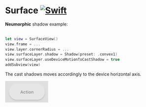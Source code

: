 # Surface [![Swift](https://img.shields.io/badge/swift-5.1-orange.svg?style=flat)](#)

**Neumorphic** shadow example:

```swift

let view = SurfaceView()
view.frame = ...
view.layer.cornerRadius = ...
view.surfaceLayer.shadow = Shadow(preset: .convex1)
view.surfaceLayer.useDeviceMotionToCastShadow = true
addSubview(view)
```

The cast shadows moves accordingly to the device horizontal axis.

<img src="docs_/button.gif" width=140 alt="screen" />
